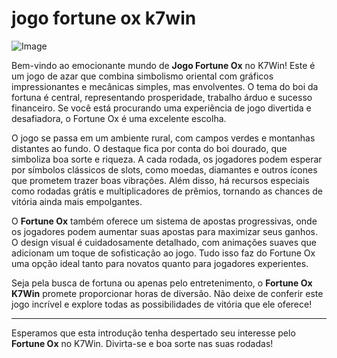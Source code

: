 # jogo fortune ox k7win

![Image](https://github.com/user-attachments/assets/b9de9dee-b60e-46a0-9e49-3c6ca594ed6f)

Bem-vindo ao emocionante mundo de **Jogo Fortune Ox** no K7Win! Este é um jogo de azar que combina simbolismo oriental com gráficos impressionantes e mecânicas simples, mas envolventes. O tema do boi da fortuna é central, representando prosperidade, trabalho árduo e sucesso financeiro. Se você está procurando uma experiência de jogo divertida e desafiadora, o Fortune Ox é uma excelente escolha.

O jogo se passa em um ambiente rural, com campos verdes e montanhas distantes ao fundo. O destaque fica por conta do boi dourado, que simboliza boa sorte e riqueza. A cada rodada, os jogadores podem esperar por símbolos clássicos de slots, como moedas, diamantes e outros ícones que prometem trazer boas vibrações. Além disso, há recursos especiais como rodadas grátis e multiplicadores de prêmios, tornando as chances de vitória ainda mais empolgantes.

O **Fortune Ox** também oferece um sistema de apostas progressivas, onde os jogadores podem aumentar suas apostas para maximizar seus ganhos. O design visual é cuidadosamente detalhado, com animações suaves que adicionam um toque de sofisticação ao jogo. Tudo isso faz do Fortune Ox uma opção ideal tanto para novatos quanto para jogadores experientes.

Seja pela busca de fortuna ou apenas pelo entretenimento, o **Fortune Ox K7Win** promete proporcionar horas de diversão. Não deixe de conferir este jogo incrível e explore todas as possibilidades de vitória que ele oferece!

---

Esperamos que esta introdução tenha despertado seu interesse pelo **Fortune Ox** no K7Win. Divirta-se e boa sorte nas suas rodadas!